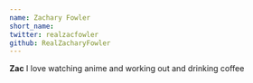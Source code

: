 ```yaml
---
name: Zachary Fowler
short_name:
twitter: realzacfowler
github: RealZacharyFowler
---
```


**Zac** I love watching anime and working out and drinking coffee
